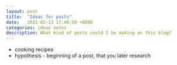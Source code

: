 ```yaml
---
layout: post
title:  "Ideas for posts"
date:   2021-02-13 17:46:50 +0000
categories: ideas notes
description: What kind of posts could I be making on this blog?
---
```



* cooking recipes
* hypothesis - beginning of a post, that you later research

